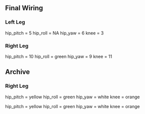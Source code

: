 ## Final Wiring

### Left Leg

hip_pitch = 5
hip_roll = NA
hip_yaw = 6
knee = 3

### Right Leg

hip_pitch = 10
hip_roll = green
hip_yaw = 9
knee = 11


## Archive

### Right Leg

hip_pitch = yellow
hip_roll = green
hip_yaw = white
knee = orange

hip_pitch = yellow
hip_roll = green
hip_yaw = white
knee = orange


